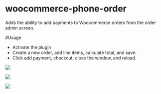 woocommerce-phone-order
=======================

Adds the ability to add payments to Woocommerce orders from the order admin screen.

#Usage

* Activate the plugin
* Create a new order, add line items, calculate total, and save.
* Click add payment, checkout, close the window, and reload.

![](http://raw.githubusercontent.com/matthew-james/woocommerce-phone-order/master/screenshots/phone-order-meta.png)

![](http://raw.githubusercontent.com/matthew-james/woocommerce-phone-order/master/screenshots/phone-order-checkout.png)

![](http://raw.githubusercontent.com/matthew-james/woocommerce-phone-order/master/screenshots/phone-order-updated.png)
